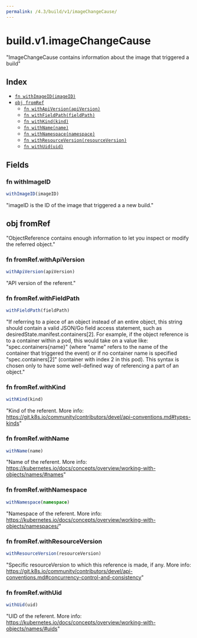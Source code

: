 ```yaml
---
permalink: /4.3/build/v1/imageChangeCause/
---
```


# build.v1.imageChangeCause

"ImageChangeCause contains information about the image that triggered a build"

## Index

* [`fn withImageID(imageID)`](#fn-withimageid)
* [`obj fromRef`](#obj-fromref)
  * [`fn withApiVersion(apiVersion)`](#fn-fromrefwithapiversion)
  * [`fn withFieldPath(fieldPath)`](#fn-fromrefwithfieldpath)
  * [`fn withKind(kind)`](#fn-fromrefwithkind)
  * [`fn withName(name)`](#fn-fromrefwithname)
  * [`fn withNamespace(namespace)`](#fn-fromrefwithnamespace)
  * [`fn withResourceVersion(resourceVersion)`](#fn-fromrefwithresourceversion)
  * [`fn withUid(uid)`](#fn-fromrefwithuid)

## Fields

### fn withImageID

```ts
withImageID(imageID)
```

"imageID is the ID of the image that triggered a a new build."

## obj fromRef

"ObjectReference contains enough information to let you inspect or modify the referred object."

### fn fromRef.withApiVersion

```ts
withApiVersion(apiVersion)
```

"API version of the referent."

### fn fromRef.withFieldPath

```ts
withFieldPath(fieldPath)
```

"If referring to a piece of an object instead of an entire object, this string should contain a valid JSON/Go field access statement, such as desiredState.manifest.containers[2]. For example, if the object reference is to a container within a pod, this would take on a value like: \"spec.containers{name}\" (where \"name\" refers to the name of the container that triggered the event) or if no container name is specified \"spec.containers[2]\" (container with index 2 in this pod). This syntax is chosen only to have some well-defined way of referencing a part of an object."

### fn fromRef.withKind

```ts
withKind(kind)
```

"Kind of the referent. More info: https://git.k8s.io/community/contributors/devel/api-conventions.md#types-kinds"

### fn fromRef.withName

```ts
withName(name)
```

"Name of the referent. More info: https://kubernetes.io/docs/concepts/overview/working-with-objects/names/#names"

### fn fromRef.withNamespace

```ts
withNamespace(namespace)
```

"Namespace of the referent. More info: https://kubernetes.io/docs/concepts/overview/working-with-objects/namespaces/"

### fn fromRef.withResourceVersion

```ts
withResourceVersion(resourceVersion)
```

"Specific resourceVersion to which this reference is made, if any. More info: https://git.k8s.io/community/contributors/devel/api-conventions.md#concurrency-control-and-consistency"

### fn fromRef.withUid

```ts
withUid(uid)
```

"UID of the referent. More info: https://kubernetes.io/docs/concepts/overview/working-with-objects/names/#uids"